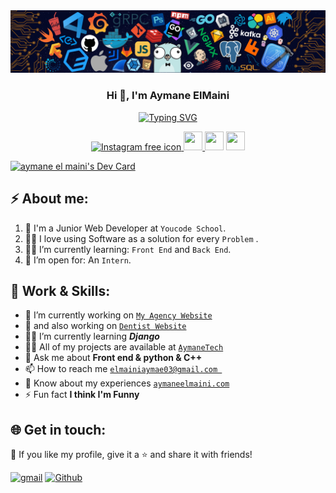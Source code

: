 <!-- markdownlint-disable MD033 MD041 -->
<img src="https://github.com/Jaydeep-Yadav/Jaydeep-Yadav/raw/main/banner.png" alt="Github Banner" style="max-width: 100%;">
<p align="center">
  <h3 align="center">Hi 👋, I'm Aymane ElMaini </h3>
</p>

<p align="center">
<a href="https://git.io/typing-svg"><img src="https://readme-typing-svg.demolab.com?font=Fira+Code&size=18&pause=1000&color=52F714&width=435&lines=A+Passionate+Web+Developer+From+Morocco;From+Morocco" alt="Typing SVG" /></a>

</p>

<p align="center">
  <a href="https://www.instagram.com/call___me_aymane" alt="Users" title="Repo users">
<img src="https://cdn-icons-png.flaticon.com/512/174/174855.png" width="30" height="30" alt="Instagram free icon" title="Instagram free icon">  <a href="https://www.facebook.com/aymane.elmaini.73" alt="Discord" title="Dev Pro Tips Discussion & Support Server">
    <img src="https://cdn-icons-png.flaticon.com/512/5968/5968764.png" width="30" height="30" alt="" title="" class="img-small">
    <a href="https://www.linkedin.com/in/aymane-el-maini-b53725260">
    <img src="https://cdn-icons-png.flaticon.com/512/145/145807.png" width="30" height="30" alt="" title="" class="img-small"></a>
    <a href="AymaneElMaini#2144">
<img src="https://cdn-icons-png.flaticon.com/512/5968/5968756.png" width="30" height="30" alt="" title="" class="img-small">
      </p>
<!-- markdownlint-enable MD033 -->
<a href="https://app.daily.dev/aymaneelmaini"><img src="https://api.daily.dev/devcards/4c3a1b7fdbce437a8e2da7a7fc662ab9.png?r=uu1" width="400" alt="aymane el maini's Dev Card"/></a>

## ⚡ About me:

1. 🏫 I'm a Junior Web Developer at ` Youcode School `.
2. 🧑‍💻 I love using Software as a solution for every ` Problem ` .
3. 🧑‍🎓 I’m currently learning: ` Front End ` and ` Back End `.
4. 🤔 I’m open for: An ` Intern `.

## 🤖 Work & Skills:

- 🔭 I’m currently working on [` My Agency Website ` ](https://web-leaders-website.vercel.app/)
- 🔭 and also working on [`Dentist Website` ](https://cliniquedusourire.vercel.app)
- 👨‍💻 I’m currently learning ***Django***
- 👨‍💻 All of my projects are available at  [` AymaneTech `](https://github.com/AymaneTech)
- 💬 Ask me about **Front end & python & C++**
- 📫 How to reach me [ `elmainiaymae03@gmail.com `](mailto:elmainiaymae03@gmail.com)
- 📄 Know about my experiences [` aymaneelmaini.com `](https://aymaneelmaini-com.vercel.app/)
- ⚡ Fun fact **I think I'm Funny**
    
## 🌐 Get in touch:

💙 If you like my profile, give it a ⭐ and share it with friends!

<!-- markdownlint-disable MD033 -->
<p align="left">
  <a href="mailto:elmainiaymane03@gmail.com"><img alt="gmail" title="gmail" src="https://img.shields.io/badge/-GMAIL-red?style=for-the-badge&logo=gmail&logoColor=white"/></a>
  <a href="https://github.com/AymaneTech"><img alt="Github" title="Github" src="https://img.shields.io/badge/-GITHUB-black?style=for-the-badge&logo=github&logoColor=white"/></a>
</p>
